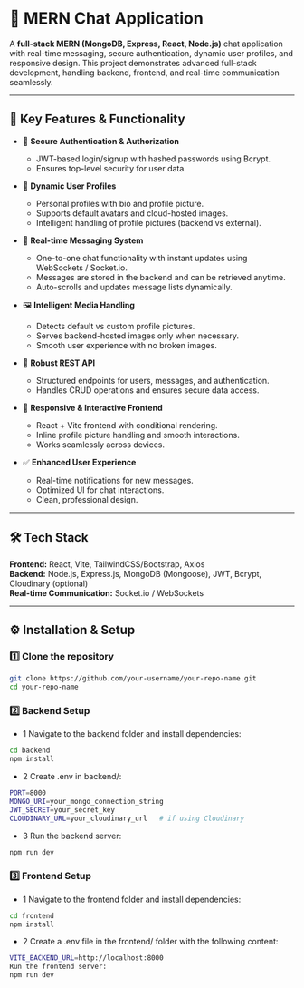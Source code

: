 # 📌 MERN Chat Application

A **full-stack MERN (MongoDB, Express, React, Node.js)** chat application with real-time messaging, secure authentication, dynamic user profiles, and responsive design. This project demonstrates advanced full-stack development, handling backend, frontend, and real-time communication seamlessly.

---

## 🚀 Key Features & Functionality

- 🔐 **Secure Authentication & Authorization**  
  - JWT-based login/signup with hashed passwords using Bcrypt.  
  - Ensures top-level security for user data.

- 👤 **Dynamic User Profiles**  
  - Personal profiles with bio and profile picture.  
  - Supports default avatars and cloud-hosted images.  
  - Intelligent handling of profile pictures (backend vs external).

- 💬 **Real-time Messaging System**  
  - One-to-one chat functionality with instant updates using WebSockets / Socket.io.  
  - Messages are stored in the backend and can be retrieved anytime.  
  - Auto-scrolls and updates message lists dynamically.

- 🖼️ **Intelligent Media Handling**  
  - Detects default vs custom profile pictures.  
  - Serves backend-hosted images only when necessary.  
  - Smooth user experience with no broken images.

- 📡 **Robust REST API**  
  - Structured endpoints for users, messages, and authentication.  
  - Handles CRUD operations and ensures secure data access.

- 📱 **Responsive & Interactive Frontend**  
  - React + Vite frontend with conditional rendering.  
  - Inline profile picture handling and smooth interactions.  
  - Works seamlessly across devices.

- ✅ **Enhanced User Experience**  
  - Real-time notifications for new messages.  
  - Optimized UI for chat interactions.  
  - Clean, professional design.

---

## 🛠️ Tech Stack

**Frontend:** React, Vite, TailwindCSS/Bootstrap, Axios  
**Backend:** Node.js, Express.js, MongoDB (Mongoose), JWT, Bcrypt, Cloudinary (optional)  
**Real-time Communication:** Socket.io / WebSockets

---

## ⚙️ Installation & Setup

### 1️⃣ Clone the repository

```bash
git clone https://github.com/your-username/your-repo-name.git
cd your-repo-name
```

### 2️⃣ Backend Setup

- 1 Navigate to the backend folder and install dependencies:
``` bash
cd backend
npm install
```
- 2 Create .env in backend/:

```bash Create a .env file in the backend/ folder with the following content:
PORT=8000
MONGO_URI=your_mongo_connection_string
JWT_SECRET=your_secret_key
CLOUDINARY_URL=your_cloudinary_url   # if using Cloudinary
```

- 3 Run the backend server:
```bash
npm run dev
```

### 3️⃣ Frontend Setup

- 1 Navigate to the frontend folder and install dependencies:
```bash
cd frontend
npm install
```

- 2 Create a .env file in the frontend/ folder with the following content:
```bash
VITE_BACKEND_URL=http://localhost:8000
Run the frontend server:
npm run dev
```
